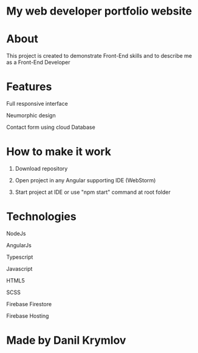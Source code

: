 # My web developer portfolio website
# About
This project is created to demonstrate Front-End skills and to describe me as a Front-End Developer
# Features

Full responsive interface

Neumorphic design

Contact form using cloud Database

# How to make it work
1) Download repository

2) Open project in any Angular supporting IDE (WebStorm)

3) Start project at IDE or use "npm start" command at root folder
# Technologies
NodeJs

AngularJs

Typescript

Javascript

HTML5

SCSS

Firebase Firestore

Firebase Hosting

# Made by Danil Krymlov
